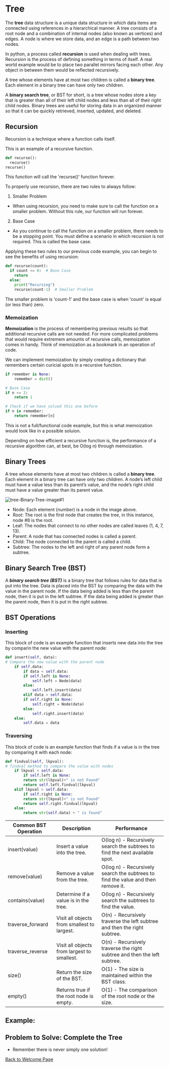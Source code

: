# Tree

The **tree** data structure is a unique data structure in which data items are connected using references in a hierarchical manner. A tree consists of a root node and a combination of internal nodes (also known as vertices) and edges. A node is where we store data, and an edge is a path between two nodes.

In python, a process called **recursion** is used when dealing with trees. Recursion is the process of defining something in terms of itself. A real world example would be to place two parallel mirrors facing each other. Any object in between them would be reflected recursively.

A tree whose elements have at most two children is called a **binary tree**. Each element in a binary tree can have only two children.

A **binary search tree**, or BST for short, is a tree whose nodes store a key that is greater than all of their left child nodes and less than all of their right child nodes. Binary trees are useful for storing data in an organized manner so that it can be quickly retrieved, inserted, updated, and deleted.

## Recursion

Recursion is a technique where a function calls itself.

This is an example of a recursive function.
```python
def recurse():
  recurse()
recurse()
```
This function will call the 'recurse()' function forever.

To properly use recursion, there are two rules to always follow:
1. Smaller Problem
- When using recursion, you need to make sure to call the function on a smaller problem. Without this rule, our function will run forever.
2. Base Case
- As you continue to call the function on a smaller problem, there needs to be a stopping point. You must define a scenario in which recursion is not required. This is called the base case.

Applying these two rules to our previous code example, you can begin to see the benefits of using recursion:
```python
def recurse(count):
  if count <= 0:  # Base Case
	return
  else:
	print("Recursing")
	recurse(count-1)  # Smaller Problem
```
The smaller problem is 'count-1' and the base case is when 'count' is equal (or less than) zero.

### Memoization

**Memoization** is the process of remembering previous results so that additional recursive calls are not needed. For more complicated problems that would require extremem amounts of recursive calls, memoization comes in handy. Think of memoization as a bookmark in an operation of code.

We can implement memoization by simply creating a dictionary that remembers certain curicial spots in a recursive function.
```python
if remember is None:
	remember = dict()

# Base Case
if n <= 2:
	return 1

# Check if we have solved this one before
if n in remember:
	return remember[n]
```
This is not a full/functional code example, but this is what memoization would look like in a possible soluion.

Depending on how efficient a recursive function is, the performance of a recursive algorithm can, at best, be O(log n) through memoization.

## Binary Trees

A tree whose elements have at most two children is called a **binary tree**. Each element in a binary tree can have only two children. A node’s left child must have a value less than its parent’s value, and the node’s right child must have a value greater than its parent value.

![tree-Binary-Tree-image#1](https://user-images.githubusercontent.com/77080668/161633458-6e559510-96a9-4012-b195-198ae1e90c69.png)

- Node: Each element (number) is a node in the image above.
- Root: The root is the first node that creates the tree, in this instance, node #8 is the root.
- Leaf: The nodes that connect to no other nodes are called leaves (1, 4, 7, 13).
- Parent: A node that has connected nodes is called a parent.
- Child: The node connected to the parent is called a child.
- Subtree: The nodes to the left and right of any parent node form a subtree.

## Binary Search Tree (BST)

A ***binary search tree (BST)*** is a binary tree that follows rules for data that is put into the tree. Data is placed into the BST by comparing the data with the value in the parent node. If the data being added is less than the parent node, then it is put in the left subtree. If the data being added is greater than the parent node, then it is put in the right subtree.

## BST Operations

### Inserting

This block of code is an example function that inserts new data into the tree by comparin the new value with the parent node:
```python
def insert(self, data):
# Compare the new value with the parent node
	if self.data:
	    if data < self.data:
		if self.left is None:
		    self.left = Node(data)
		else:
		    self.left.insert(data)
	    elif data > self.data:
		if self.right is None:
		    self.right = Node(data)
		else:
		    self.right.insert(data)
	else:
	    self.data = data
```

### Traversing

This block of code is an example function that finds if a value is in the tree by comparing it with each node:
```python
def findval(self, lkpval):
# findval method to compare the value with nodes
	if lkpval < self.data:
	    if self.left is None:
		return str(lkpval)+" is not Found"
	    return self.left.findval(lkpval)
	elif lkpval > self.data:
	    if self.right is None:
		return str(lkpval)+" is not Found"
	    return self.right.findval(lkpval)
	else:
	    return str(self.data) + " is found"
```

Common BST Operation | Description                                   | Performance
---------------------|-----------------------------------------------|--------------
insert(value)        | Insert a value into the tree.                 | O(log n) - Recursively search the subtrees to find the next available spot.
remove(value)        | Remove a value from the tree.                 | O(log n) - Recursively search the subtrees to find the value and then remove it.                          |                                               |            This will require some cleanup of the adjacent nodes.
contains(value)      | Determine if a value is in the tree.          | O(log n) - Recursively search the subtrees to find the value.
traverse_forward     | Visit all objects from smallest to largest.   | O(n) - Recursively traverse the left subtree and then the right subtree.
traverse_reverse     | Visit all objects from largest to smallest.   | O(n) - Recursively traverse the right subtree and then the left subtree.
size()               | Return the size of the BST.                   | O(1) - The size is maintained within the BST class.
empty()              | Returns true if the root node is empty.       | O(1) - The comparison of the root node or the size.

## Example: 

## Problem to Solve: Complete the Tree

* Remember there is never simply one solution!

[Back to Welcome Page](https://github.com/Kyle5150/cse212-final-project/blob/main/0-welcome.md)

